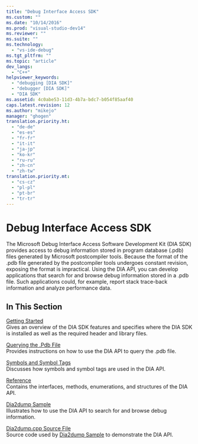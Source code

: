 ```yaml
---
title: "Debug Interface Access SDK"
ms.custom: ""
ms.date: "10/14/2016"
ms.prod: "visual-studio-dev14"
ms.reviewer: ""
ms.suite: ""
ms.technology: 
  - "vs-ide-debug"
ms.tgt_pltfrm: ""
ms.topic: "article"
dev_langs: 
  - "C++"
helpviewer_keywords: 
  - "debugging [DIA SDK]"
  - "debugger [DIA SDK]"
  - "DIA SDK"
ms.assetid: 4c0abe53-11d3-4b7a-bdc7-b054f85aaf40
caps.latest.revision: 12
ms.author: "mikejo"
manager: "ghogen"
translation.priority.ht: 
  - "de-de"
  - "es-es"
  - "fr-fr"
  - "it-it"
  - "ja-jp"
  - "ko-kr"
  - "ru-ru"
  - "zh-cn"
  - "zh-tw"
translation.priority.mt: 
  - "cs-cz"
  - "pl-pl"
  - "pt-br"
  - "tr-tr"
---
```

# Debug Interface Access SDK
The Microsoft Debug Interface Access Software Development Kit (DIA SDK) provides access to debug information stored in program database (.pdb) files generated by Microsoft postcompiler tools. Because the format of the .pdb file generated by the postcompiler tools undergoes constant revision, exposing the format is impractical. Using the DIA API, you can develop applications that search for and browse debug information stored in a .pdb file. Such applications could, for example, report stack trace-back information and analyze performance data.  
  
## In This Section  
 [Getting Started](../debugger/getting-started--debug-interface-access-sdk-.md)  
 Gives an overview of the DIA SDK features and specifies where the DIA SDK is installed as well as the required header and library files.  
  
 [Querying the .Pdb File](../debugger/querying-the-.pdb-file.md)  
 Provides instructions on how to use the DIA API to query the .pdb file.  
  
 [Symbols and Symbol Tags](../debugger/symbols-and-symbol-tags.md)  
 Discusses how symbols and symbol tags are used in the DIA API.  
  
 [Reference](../debugger/debug-interface-access-sdk-reference.md)  
 Contains the interfaces, methods, enumerations, and structures of the DIA API.  
  
 [Dia2dump Sample](../debugger/dia2dump-sample.md)  
 Illustrates how to use the DIA API to search for and browse debug information.  
  
 [Dia2dump.cpp Source File](../debugger/dia2dump.cpp-source-file.md)  
 Source code used by [Dia2dump Sample](../debugger/dia2dump-sample.md) to demonstrate the DIA API.